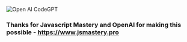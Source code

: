 ![Open AI CodeGPT](https://i.ibb.co/LS4DRhb/image-257.png)

### Thanks for Javascript Mastery and OpenAI for making this possible - https://www.jsmastery.pro
